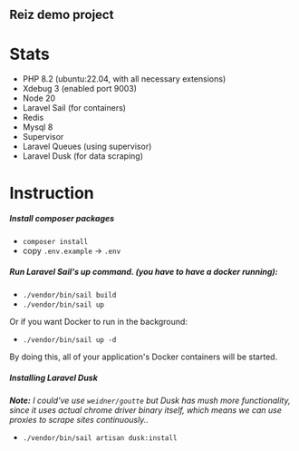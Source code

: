 
## Reiz demo project

# Stats
 - PHP 8.2 (ubuntu:22.04, with all necessary extensions)
 - Xdebug 3 (enabled port 9003)
 - Node 20
 - Laravel Sail (for containers)
 - Redis
 - Mysql 8
 - Supervisor
 - Laravel Queues (using supervisor)
 - Laravel Dusk (for data scraping)

# Instruction 
##### Install composer packages
 - `composer install` 
 - copy `.env.example` -> `.env `



##### Run Laravel Sail's up command. (you have to have a docker running):

 -  `./vendor/bin/sail build`
 - `./vendor/bin/sail up`
 
  Or if you want Docker to run in the background:

 - `./vendor/bin/sail up -d`

By doing this, all of your application's Docker containers will be started.

##### Installing Laravel Dusk
_**Note:** I could've use `weidner/goutte` but Dusk has mush more functionality, 
    since it uses actual chrome driver binary itself, 
    which means we can use proxies to scrape sites continuously.._

 - `./vendor/bin/sail artisan dusk:install`







